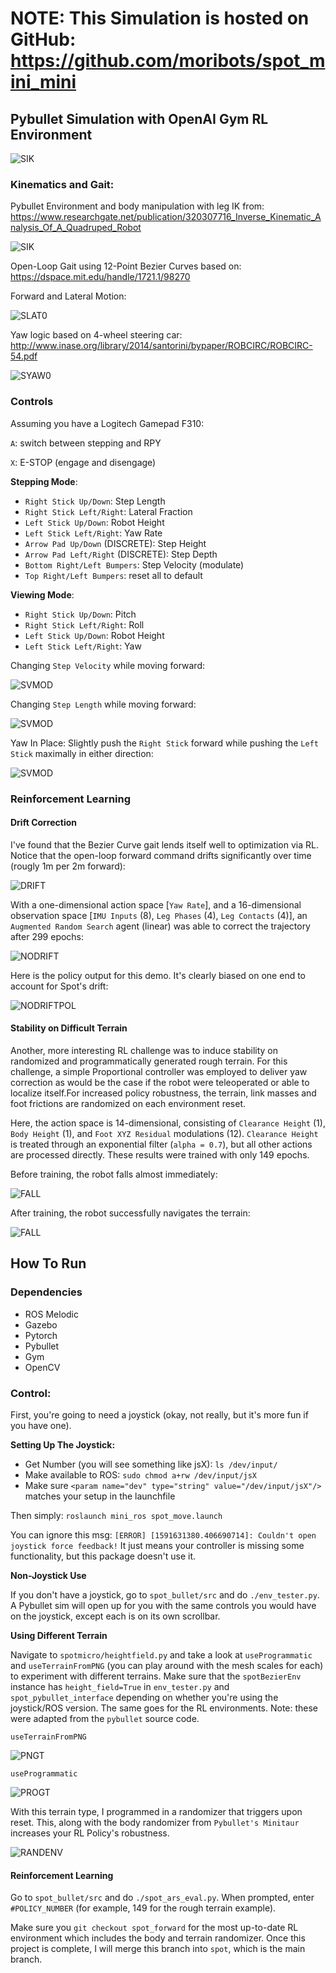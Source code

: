 # NOTE: This Simulation is hosted on GitHub: https://github.com/moribots/spot_mini_mini

## Pybullet Simulation with OpenAI Gym RL Environment

![SIK](media/spot-mini-mini.gif)

### Kinematics and Gait:

Pybullet Environment and body manipulation with leg IK from: https://www.researchgate.net/publication/320307716_Inverse_Kinematic_Analysis_Of_A_Quadruped_Robot

![SIK](media/spot_rpy.gif)

Open-Loop Gait using 12-Point Bezier Curves based on: https://dspace.mit.edu/handle/1721.1/98270

Forward and Lateral Motion:

![SLAT0](media/spot_lat_logic.gif)
<!-- ![SLAT1](media/spot_lat_demo.gif) -->


Yaw logic based on 4-wheel steering car: http://www.inase.org/library/2014/santorini/bypaper/ROBCIRC/ROBCIRC-54.pdf

![SYAW0](media/spot_yaw_logic.gif)
<!-- ![SYAW1](media/spot_yaw_demo.gif) -->


### Controls
Assuming you have a Logitech Gamepad F310:

`A`: switch between stepping and RPY

`X`: E-STOP (engage and disengage)

**Stepping Mode**:

* `Right Stick Up/Down`: Step Length
* `Right Stick Left/Right`: Lateral Fraction
* `Left Stick Up/Down`: Robot Height
* `Left Stick Left/Right`: Yaw Rate
* `Arrow Pad Up/Down` (DISCRETE): Step Height
* `Arrow Pad Left/Right` (DISCRETE): Step Depth
* `Bottom Right/Left Bumpers`: Step Velocity (modulate)
* `Top Right/Left Bumpers`: reset all to default

**Viewing Mode**:

* `Right Stick Up/Down`: Pitch
* `Right Stick Left/Right`: Roll
* `Left Stick Up/Down`: Robot Height
* `Left Stick Left/Right`: Yaw

Changing `Step Velocity` while moving forward:

![SVMOD](media/stepvel_mod.gif)

Changing `Step Length` while moving forward:

![SVMOD](media/steplen_mod.gif)

Yaw In Place: Slightly push the `Right Stick` forward while pushing the `Left Stick` maximally in either direction:

![SVMOD](media/yaw_in_place.gif)



### Reinforcement Learning

#### Drift Correction
I've found that the Bezier Curve gait lends itself well to optimization via RL. Notice that the open-loop forward command drifts significantly over time (rougly 1m per 2m forward):

![DRIFT](media/spot_drift.gif)

With a one-dimensional action space [`Yaw Rate`], and a 16-dimensional observation space [`IMU Inputs` (8), `Leg Phases` (4), `Leg Contacts` (4)], an `Augmented Random Search` agent (linear) was able to correct the trajectory after 299 epochs:

![NODRIFT](media/spot_no_drift.gif)

Here is the policy output for this demo. It's clearly biased on one end to account for Spot's drift:

![NODRIFTPOL](media/spot_no_drift_action.png)


#### Stability on Difficult Terrain
Another, more interesting RL challenge was to induce stability on randomized and programmatically generated rough terrain. For this challenge, a simple Proportional controller was employed to deliver yaw correction as would be the case if the robot were teleoperated or able to localize itself.For increased policy robustness, the terrain, link masses and foot frictions are randomized on each environment reset.

Here, the action space is 14-dimensional, consisting of `Clearance Height` (1), `Body Height` (1), and `Foot XYZ Residual` modulations (12). `Clearance Height` is treated through an exponential filter (`alpha = 0.7`), but all other actions are processed directly. These results were trained with only 149 epochs.

Before training, the robot falls almost immediately:

![FALL](media/spot_rough_falls.gif)

After training, the robot successfully navigates the terrain:

![FALL](media/spot_rough_ARS.gif)


## How To Run

### Dependencies
* ROS Melodic
* Gazebo
* Pytorch
* Pybullet
* Gym
* OpenCV

### Control:
First, you're going to need a joystick (okay, not really, but it's more fun if you have one).

**Setting Up The Joystick:**
* Get Number (you will see something like jsX): `ls /dev/input/`
* Make available to ROS: `sudo chmod a+rw /dev/input/jsX`
* Make sure `<param name="dev" type="string" value="/dev/input/jsX"/>` matches your setup in the launchfile

Then simply: `roslaunch mini_ros spot_move.launch`

You can ignore this msg: `[ERROR] [1591631380.406690714]: Couldn't open joystick force feedback!` It just means your controller is missing some functionality, but this package doesn't use it.

**Non-Joystick Use**

If you don't have a joystick, go to `spot_bullet/src` and do `./env_tester.py`. A Pybullet sim will open up for you with the same controls you would have on the joystick, except each is on its own scrollbar.

**Using Different Terrain**

Navigate to `spotmicro/heightfield.py` and take a look at `useProgrammatic` and `useTerrainFromPNG` (you can play around with the mesh scales for each) to experiment with different terrains. Make sure that the `spotBezierEnv` instance has `height_field=True` in `env_tester.py` and `spot_pybullet_interface` depending on whether you're using the joystick/ROS version. The same goes for the RL environments. Note: these were adapted from the `pybullet` source code.

`useTerrainFromPNG`

![PNGT](media/spot_png_terrain.png)

`useProgrammatic`

![PROGT](media/spot_prog_terrain.png)

With this terrain type, I programmed in a randomizer that triggers upon reset. This, along with the body randomizer from `Pybullet's Minitaur` increases your RL Policy's robustness.

![RANDENV](media/spot_random_terrain.gif)

#### Reinforcement Learning
Go to `spot_bullet/src` and do `./spot_ars_eval.py`. When prompted, enter `#POLICY_NUMBER` (for example, 149 for the rough terrain example).

Make sure you `git checkout spot_forward` for the most up-to-date RL environment which includes the body and terrain randomizer. Once this project is complete, I will merge this branch into `spot`, which is the main branch.


